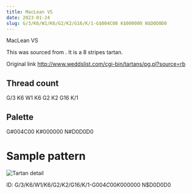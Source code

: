 ```yaml
---
title: MacLean VS
date: 2023-01-24
slug: G/3/K6/W1/K6/G2/K2/G16/K/1-G$004C00 K$000000 N$D0D0D0
---
```

MacLean VS

This was sourced from <no value>.  It is a 8 stripes tartan.

Original link http://www.weddslist.com/cgi-bin/tartans/pg.pl?source=rb

## Thread count
G/3 K6 W1 K6 G2 K2 G16 K/1

## Palette
G#004C00 K#000000 N#D0D0D0

# Sample pattern

![Tartan detail](tartan.png "G/3 K6 W1 K6 G2 K2 G16 K/1 tartan")

ID: G/3/K6/W1/K6/G2/K2/G16/K/1-G$004C00 K$000000 N$D0D0D0